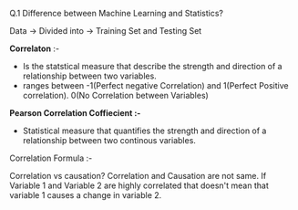Q.1 Difference between Machine Learning and Statistics?

Data -> Divided into -> Training Set and Testing Set

**Correlaton** :- 
- Is the statstical measure that describe the strength and direction of a relationship between two variables.
- ranges between -1(Perfect negative Correlation) and 1(Perfect Positive correlation). 0(No Correlation between Variables)

**Pearson Correlation Coffiecient :-**
- Statistical measure that quantifies the strength and direction of a relationship between two continous variables.

Correlation Formula :-

Correlation vs causation?
Correlation and Causation are not same. If Variable 1 and Variable 2 are highly correlated that doesn't mean that variable 1 causes a change in variable 2.
